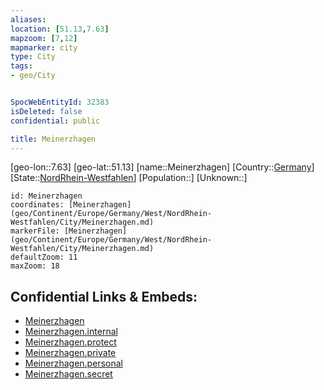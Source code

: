 ```yaml
---
aliases: 
location: [51.13,7.63]
mapzoom: [7,12] 
mapmarker: city 
type: City
tags:
- geo/City


SpocWebEntityId: 32383
isDeleted: false
confidential: public

title: Meinerzhagen
---
```

[geo-lon::7.63]
[geo-lat::51.13]
[name::Meinerzhagen]
[Country::[Germany](geo/Continent/Europe/Germany.md)]
[State::[NordRhein-Westfahlen](NordRhein-Westfahlen)]
[Population::]
[Unknown::]


```leaflet
id: Meinerzhagen
coordinates: [Meinerzhagen](geo/Continent/Europe/Germany/West/NordRhein-Westfahlen/City/Meinerzhagen.md)
markerFile: [Meinerzhagen](geo/Continent/Europe/Germany/West/NordRhein-Westfahlen/City/Meinerzhagen.md)
defaultZoom: 11 
maxZoom: 18
```


## Confidential Links & Embeds: 
- [Meinerzhagen](../../../../../../../../_public/geo/Continent/Europe/Germany/West/NordRhein-Westfahlen/City/Meinerzhagen.md) 
- [Meinerzhagen.internal](../../../../../../../../_internal/geo/Continent/Europe/Germany/West/NordRhein-Westfahlen/City/Meinerzhagen.internal.md) 
- [Meinerzhagen.protect](../../../../../../../../_protect/geo/Continent/Europe/Germany/West/NordRhein-Westfahlen/City/Meinerzhagen.protect.md) 
- [Meinerzhagen.private](../../../../../../../../_private/geo/Continent/Europe/Germany/West/NordRhein-Westfahlen/City/Meinerzhagen.private.md) 
- [Meinerzhagen.personal](../../../../../../../../_personal/geo/Continent/Europe/Germany/West/NordRhein-Westfahlen/City/Meinerzhagen.personal.md) 
- [Meinerzhagen.secret](../../../../../../../../_secret/geo/Continent/Europe/Germany/West/NordRhein-Westfahlen/City/Meinerzhagen.secret.md) 
